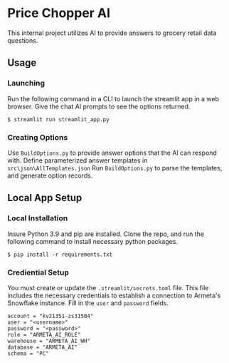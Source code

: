 # Price Chopper AI

This internal project utilizes AI to provide answers to grocery retail data questions.

## Usage

### Launching

Run the following command in a CLI to launch the streamlit app in a web browser. Give the chat AI prompts to see the options returned.

```
$ streamlit run streamlit_app.py
```

### Creating Options

Use `BuildOptions.py` to provide answer options that the AI can respond with.
Define parameterized answer templates in `src\json\AllTemplates.json`
Run `BuildOptions.py` to parse the templates, and generate option records.


## Local App Setup

### Local Installation

Insure Python 3.9 and pip are installed.
Clone the repo, and run the following command to install necessary python packages.

```
$ pip install -r requirements.txt
```

### Crediential Setup
You must create or update the `.streamlit/secrets.toml` file. This file includes the necessary credentials to establish a connection
to Armeta's Snowflake instance. Fill in the `user` and `password` fields.

```
account = "kv21351-zs31584"
user = "<username>"
password = "<password>"
role = "ARMETA_AI_ROLE"
warehouse = "ARMETA_AI_WH"
database = "ARMETA_AI"
schema = "PC"
```

